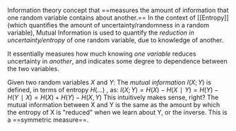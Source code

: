 
Information theory concept that ==measures the amount of information that one random variable contains about another.==
In the context of [[Entropy]] (which quantifies the amount of uncertainty/randomness in a random variable), Mutual Information is used to quantify the *reduction in uncertainty/entropy* of one random variable, due to knowledge of another.

It essentially measures how much knowing *one variable* reduces uncertainty in *another*, and indicates some degree to dependence between the two variables.

Given two random variables $X$ and $Y$:
The *mutual information* $I(X;Y)$ is defined, in terms of entropy $H(...)$ , as:
$I(X;Y)=H(X)−H(X∣Y)=H(Y)−H(Y∣X)=H(X)+H(Y)−H(X,Y)$ 
This intuitively makes sense, right?
The mutual information between X and Y is the same as the amount by which the entropy of X is "reduced" when we learn about Y, or the inverse. This is a ==symmetric measure==.